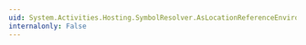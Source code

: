 ```yaml
---
uid: System.Activities.Hosting.SymbolResolver.AsLocationReferenceEnvironment
internalonly: False
---
```

